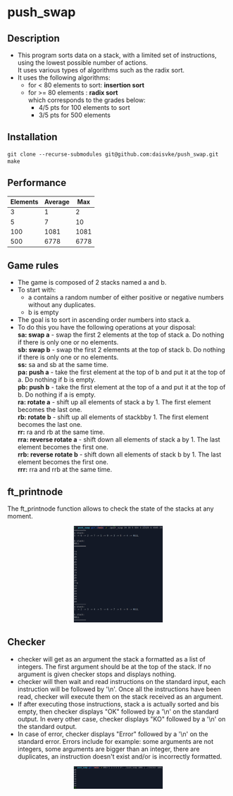 # push_swap

## Description

* This program sorts data on a stack, with a limited set of instructions, using the lowest possible number of actions.<br />
It uses various types of algorithms such as the radix sort.
* It uses the following algorithms:<br />
   - for < 80 elements to sort: **insertion sort**
   - for >= 80 elements : **radix sort**<br />
   which corresponds to the grades below:
      - 4/5 pts for 100 elements to sort
      - 3/5 pts for 500 elements

## Installation

```
git clone --recurse-submodules git@github.com:daisvke/push_swap.git
make
```

## Performance

| Elements | Average | Max |
|------|------|------|
| 3 | 1 | 2 |
| 5 | 7 | 10 |
| 100 | 1081 | 1081 |
| 500 | 6778 | 6778 |

## Game rules

* The game is composed of 2 stacks named a and b.
* To start with:<br />
   - a contains a random number of either positive or negative numbers without any duplicates.<br />
   - b is empty
* The goal is to sort in ascending order numbers into stack a.
* To do this you have the following operations at your disposal:<br />
  **sa: swap a** - swap the first 2 elements at the top of stack a. Do nothing if there is only one or no elements.<br />
  **sb: swap b** - swap the first 2 elements at the top of stack b. Do nothing if there is only one or no elements.<br />
  **ss:** sa and sb at the same time.<br />
  **pa: push a** - take the first element at the top of b and put it at the top of a. Do nothing if b is empty.<br />
  **pb: push b** - take the first element at the top of a and put it at the top of b. Do nothing if a is empty.<br />
  **ra: rotate a** - shift up all elements of stack a by 1. The first element becomes the last one.<br />
  **rb: rotate b** - shift up all elements of stackbby 1. The first element becomes the last one.<br />
  **rr:** ra and rb at the same time.<br />
  **rra: reverse rotate a** - shift down all elements of stack a by 1. The last element becomes the first one.<br />
  **rrb: reverse rotate b** - shift down all elements of stack b by 1. The last element becomes the first one.<br />
  **rrr:** rra and rrb at the same time.

## ft_printnode

The ft_printnode function allows to check the state of the stacks at any moment.
<p align=center>
   <img src="/screenshots/push-swap-output.png" width="40%" />
</p>

## Checker
* checker will get as an argument the stack a formatted as a list of integers. The first argument should be at the top of the stack. If no argument is given checker stops and displays nothing.
* checker will then wait and read instructions on the standard input, each instruction will be followed by '\n'. Once all the instructions have been read, checker will execute them on the stack received as an argument.
* If after executing those instructions, stack a is actually sorted and bis empty, then checker displays "OK" followed by a '\n' on the standard output. In every other case, checker displays "KO" followed by a '\n' on the standard output.
* In case of error, checker displays "Error" followed by a '\n' on the standard error. Errors include for example: some arguments are not integers, some arguments are bigger than an integer, there are duplicates, an instruction doesn't exist and/or is incorrectly formatted.

<p align=center>
   <img src="/screenshots/push-swap-and-checker-output.png" width="40%" />
</p>
